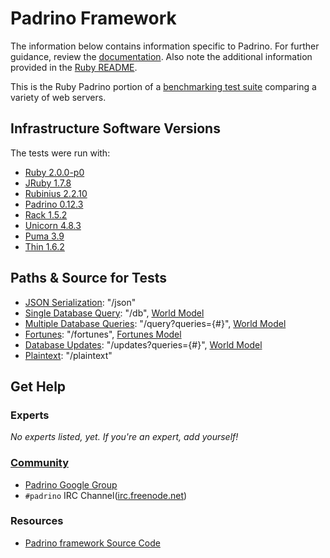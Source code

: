 # Padrino Framework

The information below contains information specific to Padrino.
For further guidance, review the
[documentation](https://github.com/khulnasoft/BenchWeb/wiki).
Also note the additional information provided in the [Ruby README](../).

This is the Ruby Padrino portion of a [benchmarking test suite](../../)
comparing a variety of web servers.

## Infrastructure Software Versions
The tests were run with:

* [Ruby 2.0.0-p0](http://www.ruby-lang.org/)
* [JRuby 1.7.8](http://jruby.org/)
* [Rubinius 2.2.10](http://rubini.us/)
* [Padrino 0.12.3](http://www.padrinorb.com/)
* [Rack 1.5.2](http://rack.github.com/)
* [Unicorn 4.8.3](http://unicorn.bogomips.org/)
* [Puma 3.9](http://puma.io/)
* [Thin 1.6.2](http://code.macournoyer.com/thin/)

## Paths & Source for Tests

* [JSON Serialization](app/controllers.rb): "/json"
* [Single Database Query](app/controllers.rb): "/db", [World Model](models/world.rb)
* [Multiple Database Queries](app/controllers.rb): "/query?queries={#}", [World Model](models/world.rb)
* [Fortunes](app/controllers.rb): "/fortunes", [Fortunes Model](models/fortune.rb)
* [Database Updates](app/controllers.rb): "/updates?queries={#}", [World Model](models/world.rb)
* [Plaintext](app/controllers.rb): "/plaintext"

## Get Help

### Experts

_No experts listed, yet. If you're an expert, add yourself!_

### [Community](http://www.padrinorb.com/pages/contribute)

* [Padrino Google Group](https://groups.google.com/forum/#!forum/padrino)
* `#padrino` IRC Channel([irc.freenode.net](http://freenode.net/))

### Resources

* [Padrino framework Source Code](https://github.com/padrino/padrino-framework)
